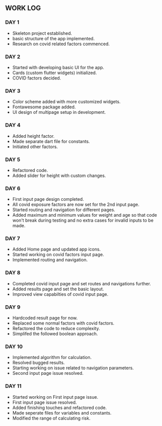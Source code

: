 ## WORK LOG 

### DAY 1

- Skeleton project established.
- basic structure of the app implemented.
- Research on covid related factors commenced.

### DAY 2

- Started with developing basic UI for the app.
- Cards (custom flutter widgets) initialized.
- COVID factors decided.

### DAY 3

- Color scheme added with more customized widgets.
- Fontawesome package added.
- UI design of multipage setup in development.

### DAY 4 

- Added height factor.
- Made separate dart file for constants.
- Initiated other factors.

### DAY 5

- Refactored code.
- Added slider for height with custom changes.

### DAY 6

- First input page design completed.
- All covid exposure factors are now set for the 2nd input page.
- Started routing and navigation for different pages.
- Added maximum and minimum values for weight and age so that code won't break during testing and no extra cases for invalid inputs to be made.

### DAY 7

- Added Home page and updated app icons.
- Started working on covid factors input page.
- Implemented routing and navigation.

### DAY 8

- Completed covid input page and set routes and navigations further.
- Added results page and set the basic layout.
- Improved view capabilties of covid input page.

### DAY 9 

- Hardcoded result page for now.
- Replaced some normal factors with covid factors.
- Refactored the code to reduce complexity.
- Simplifed the followed boolean approach. 

### DAY 10

- Implemented algorithm for calculation.
- Resolved bugged results.
- Starting working on issue related to navigation parameters.
- Second input page issue resolved. 

### DAY 11

- Started working on First input page issue.
- First input page issue resolved.
- Added finishing touches and refactored code.
- Made seperate files for variables and constants.
- Modified the range of calculating risk.

